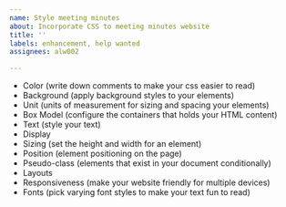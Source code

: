 ```yaml
---
name: Style meeting minutes
about: Incorporate CSS to meeting minutes website
title: ''
labels: enhancement, help wanted
assignees: alw002

---
```


- Color (write down comments to make your css easier to read)
- Background (apply background styles to your elements)
- Unit (units of measurement for sizing and spacing your elements)
- Box Model (configure the containers that holds your HTML content)
- Text (style your text)
- Display 
- Sizing (set the height and width for an element)
- Position (element positioning on the page)
- Pseudo-class (elements that exist in your document conditionally)
- Layouts 
- Responsiveness (make your website friendly for multiple devices)
- Fonts (pick varying font styles to make your text fun to read)
